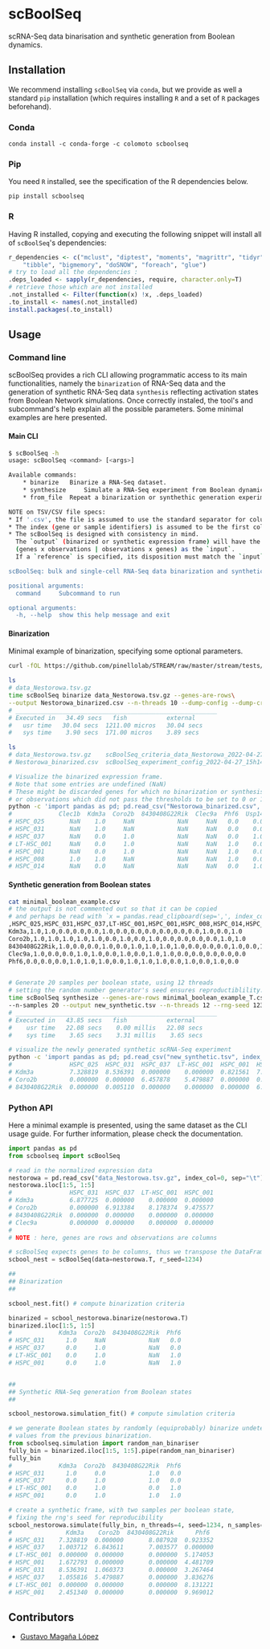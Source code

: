 
# scBoolSeq

scRNA-Seq data binarisation and synthetic generation from Boolean dynamics.

## Installation

We recommend installing `scBoolSeq` via `conda`, but we provide as well a standard `pip` installation (which requires installing `R` and a set of `R` packages beforehand).

### Conda

```
conda install -c conda-forge -c colomoto scboolseq
```

### Pip

You need `R` installed, see the specification of the R dependencies below.

```
pip install scboolseq
```

### R

Having R installed, copying and executing the following snippet will install all of `scBoolSeq`'s dependencies:

```R
r_dependencies <- c("mclust", "diptest", "moments", "magrittr", "tidyr", "dplyr", 
    "tibble", "bigmemory", "doSNOW", "foreach", "glue")
# try to load all the dependencies :
.deps_loaded <- sapply(r_dependencies, require, character.only=T)
# retrieve those which are not installed
.not_installed <- Filter(function(x) !x, .deps_loaded)
.to_install <- names(.not_installed)
install.packages(.to_install)
```


## Usage

### Command line

scBoolSeq provides a rich CLI allowing programmatic access to its main functionalities, namely the `binarization` of RNA-Seq data and the 
generation of synthetic RNA-Seq data `synthesis` reflecting activation states from Boolean Network simulations. Once correctly instaled, 
the tool's and subcommand's help explain all the possible parameters. Some minimal examples are here presented.

#### Main CLI

```bash
$ scBoolSeq -h
usage: scBoolSeq <command> [<args>]

Available commands:
	* binarize	 Binarize a RNA-Seq dataset.
	* synthesize	 Simulate a RNA-Seq experiment from Boolean dynamics.
	* from_file	 Repeat a binarization or synthethic generation experiment, based on a config file.

NOTE on TSV/CSV file specs:
* If '.csv', the file is assumed to use the standard separator for columns ','.
* The index (gene or sample identifiers) is assumed to be the first column.
* The scBoolSeq is designed with consistency in mind. 
  The `output` (binarized or synthetic expression frame) will have the same disposition 
  (genes x observations | observations x genes) as the `input`. 
  If a `reference` is specified, its disposition must match the `input`'s.

scBoolSeq: bulk and single-cell RNA-Seq data binarization and synthetic generation from Boolean dynamics.

positional arguments:
  command     Subcommand to run

optional arguments:
  -h, --help  show this help message and exit
```

#### Binarization

Minimal example of binarization, specifying some optional parameters.

```bash
curl -fOL https://github.com/pinellolab/STREAM/raw/master/stream/tests/datasets/Nestorowa_2016/data_Nestorowa.tsv.gz

ls
# data_Nestorowa.tsv.gz
time scBoolSeq binarize data_Nestorowa.tsv.gz --genes-are-rows\
--output Nestorowa_binarized.csv --n-threads 10 --dump-config --dump-criteria
# ________________________________________________________
# Executed in   34.49 secs   fish           external 
#   usr time   30.04 secs  1211.00 micros   30.04 secs 
#   sys time    3.90 secs  171.00 micros    3.89 secs 

ls
# data_Nestorowa.tsv.gz    scBoolSeq_criteria_data_Nestorowa_2022-04-27_15h14m27.tsv
# Nestorowa_binarized.csv  scBoolSeq_experiment_config_2022-04-27_15h14m27.toml

# Visualize the binarized expression frame. 
# Note that some entries are undefined (NaN)
# These might be discarded genes for which no binarization or synthesis can occur,
# or observations which did not pass the thresholds to be set to 0 or 1.
python -c 'import pandas as pd; pd.read_csv("Nestorowa_binarized.csv", index_col=0).iloc[0:7, 0:7]'
#             Clec1b  Kdm3a  Coro2b  8430408G22Rik  Clec9a  Phf6  Usp14
# HSPC_025       NaN    1.0     NaN            NaN     NaN   0.0    0.0
# HSPC_031       NaN    1.0     NaN            NaN     NaN   0.0    0.0
# HSPC_037       NaN    0.0     1.0            NaN     NaN   0.0    1.0
# LT-HSC_001     NaN    0.0     1.0            NaN     NaN   1.0    0.0
# HSPC_001       NaN    0.0     1.0            NaN     NaN   1.0    0.0
# HSPC_008       1.0    1.0     NaN            NaN     NaN   1.0    0.0
# HSPC_014       NaN    0.0     NaN            NaN     NaN   0.0    1.0
```

#### Synthetic generation from Boolean states

```bash
cat minimal_boolean_example.csv 
# the output is not commented out so that it can be copied
# and perhaps be read with `x = pandas.read_clipboard(sep=',', index_col=0)`
,HSPC_025,HSPC_031,HSPC_037,LT-HSC_001,HSPC_001,HSPC_008,HSPC_014,HSPC_020,HSPC_026,HSPC_038,LT-HSC_002,HSPC_002,HSPC_009,HSPC_015,HSPC_021
Kdm3a,1.0,1.0,0.0,0.0,0.0,1.0,0.0,0.0,0.0,0.0,0.0,0.0,1.0,0.0,1.0
Coro2b,1.0,1.0,1.0,1.0,1.0,0.0,1.0,0.0,1.0,0.0,0.0,0.0,0.0,1.0,1.0
8430408G22Rik,1.0,0.0,0.0,1.0,0.0,1.0,1.0,1.0,1.0,0.0,0.0,0.0,1.0,0.0,1.0
Clec9a,1.0,0.0,0.0,1.0,1.0,0.0,1.0,0.0,1.0,1.0,0.0,0.0,0.0,0.0,0.0
Phf6,0.0,0.0,0.0,1.0,1.0,1.0,0.0,1.0,1.0,1.0,0.0,1.0,0.0,1.0,0.0


# Generate 20 samples per boolean state, using 12 threads
# setting the random number generator's seed ensures reproductiblility.
time scBoolSeq synthesize --genes-are-rows minimal_boolean_example_T.csv --reference data_Nestorowa.tsv.gz\
--n-samples 20 --output new_synthetic.tsv --n-threads 12 --rng-seed 1234
# ________________________________________________________
# Executed in   43.85 secs   fish           external 
#    usr time   22.08 secs    0.00 millis   22.08 secs 
#    sys time    3.65 secs    3.31 millis    3.65 secs 

# visualize the newly generated synthetic scRNA-Seq experiment
python -c 'import pandas as pd; pd.read_csv("new_synthetic.tsv", index_col=0, sep="\t").iloc[0:3, 0:7]'
#                HSPC_025  HSPC_031  HSPC_037  LT-HSC_001  HSPC_001  HSPC_008  HSPC_014
# Kdm3a          7.328819  8.536391  0.000000    0.000000  0.821561  7.030519  1.891949
# Coro2b         0.000000  0.000000  6.457878    5.479887  0.000000  0.000000  5.503554
# 8430408G22Rik  0.000000  0.005110  0.000000    0.000000  0.000000  6.428994  0.000000
```

### Python API

Here a minimal example is presented, using the same dataset as the CLI usage guide.
For further information, please check the documentation.

```python
import pandas as pd
from scboolseq import scBoolSeq

# read in the normalized expression data
nestorowa = pd.read_csv("data_Nestorowa.tsv.gz", index_col=0, sep="\t")
nestorowa.iloc[1:5, 1:5] 
#                HSPC_031  HSPC_037  LT-HSC_001  HSPC_001
# Kdm3a          6.877725  0.000000    0.000000  0.000000
# Coro2b         0.000000  6.913384    8.178374  9.475577
# 8430408G22Rik  0.000000  0.000000    0.000000  0.000000
# Clec9a         0.000000  0.000000    0.000000  0.000000
#
# NOTE : here, genes are rows and observations are columns

# scBoolSeq expects genes to be columns, thus we transpose the DataFrame.
scbool_nest = scBoolSeq(data=nestorowa.T, r_seed=1234)

##
## Binarization
##

scbool_nest.fit() # compute binarization criteria

binarized = scbool_nestorowa.binarize(nestorowa.T)
binarized.iloc[1:5, 1:5] 
#             Kdm3a  Coro2b  8430408G22Rik  Phf6
# HSPC_031      1.0     NaN            NaN   0.0
# HSPC_037      0.0     1.0            NaN   0.0
# LT-HSC_001    0.0     1.0            NaN   1.0
# HSPC_001      0.0     1.0            NaN   1.0


##
## Synthetic RNA-Seq generation from Boolean states
##

scbool_nestorowa.simulation_fit() # compute simulation criteria

# we generate Boolean states by randomly (equiprobably) binarize undetermined
# values from the previous binarization.
from scboolseq.simulation import random_nan_binariser
fully_bin = binarized.iloc[1:5, 1:5].pipe(random_nan_binariser) 
fully_bin 
#             Kdm3a  Coro2b  8430408G22Rik  Phf6
# HSPC_031      1.0     0.0            1.0   0.0
# HSPC_037      0.0     1.0            1.0   0.0
# LT-HSC_001    0.0     1.0            0.0   1.0
# HSPC_001      0.0     1.0            1.0   1.0

# create a synthetic frame, with two samples per boolean state,
# fixing the rng's seed for reproducibility
scbool_nestorowa.simulate(fully_bin, n_threads=4, seed=1234, n_samples=2) 
#               Kdm3a    Coro2b  8430408G22Rik      Phf6
# HSPC_031    7.328819  0.000000       8.087928  0.923352
# HSPC_037    1.003712  6.843611       7.003577  0.000000
# LT-HSC_001  0.000000  0.000000       0.000000  5.174053
# HSPC_001    1.672793  0.000000       0.000000  4.481709
# HSPC_031    8.536391  1.060373       0.000000  3.267464
# HSPC_037    1.055816  5.479887       0.000000  3.836276
# LT-HSC_001  0.000000  0.000000       0.000000  8.131221
# HSPC_001    2.451340  0.000000       0.000000  9.969012

```

## Contributors

* [Gustavo Magaña López](https://github.com/gmagannaDevelop)
